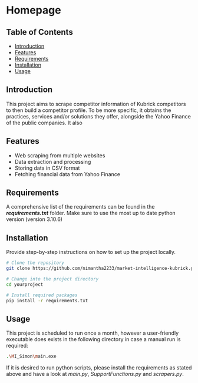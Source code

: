 # Homepage

## Table of Contents

- [Introduction](#introduction)
- [Features](#features)
- [Requirements](#requirements)
- [Installation](#installation)
- [Usage](#usage)


## Introduction

This project aims to scrape competitor information of Kubrick competitors to then build a competitor profile. To be more specific, it obtains the practices, services and/or solutions they offer, alongside the Yahoo Finance of the public companies. It also 

## Features

- Web scraping from multiple websites
- Data extraction and processing
- Storing data in CSV format
- Fetching financial data from Yahoo Finance

## Requirements

A comprehensive list of the requirements can be found in the ***requirements.txt*** folder. Make sure to use the most up to date python version (version 3.10.6)

## Installation

Provide step-by-step instructions on how to set up the project locally.

```bash
# Clone the repository
git clone https://github.com/nimantha2233/market-intelligence-kubrick.git

# Change into the project directory
cd yourproject

# Install required packages
pip install -r requirements.txt
```

## Usage

This project is scheduled to run once a month, however a user-friendly executable does exists in the following directory in case a manual run is required:

```bash
.\MI_Simon\main.exe
```

If it is desired to run python scripts, please install the requirements as stated above and have a look at *main.py*, *SupportFunctions.py* and *scrapers.py*.


